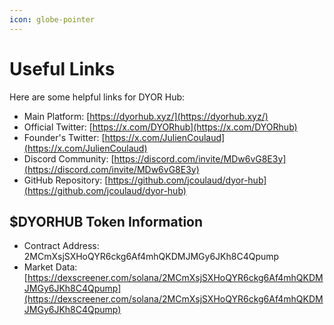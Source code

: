 ```yaml
---
icon: globe-pointer
---
```


# Useful Links

Here are some helpful links for DYOR Hub:

- Main Platform: [https://dyorhub.xyz/](https://dyorhub.xyz/)
- Official Twitter: [https://x.com/DYORhub](https://x.com/DYORhub)
- Founder's Twitter: [https://x.com/JulienCoulaud](https://x.com/JulienCoulaud)
- Discord Community: [https://discord.com/invite/MDw6vG8E3y](https://discord.com/invite/MDw6vG8E3y)
- GitHub Repository: [https://github.com/jcoulaud/dyor-hub](https://github.com/jcoulaud/dyor-hub)

## $DYORHUB Token Information

- Contract Address: 2MCmXsjSXHoQYR6ckg6Af4mhQKDMJMGy6JKh8C4Qpump
- Market Data: [https://dexscreener.com/solana/2MCmXsjSXHoQYR6ckg6Af4mhQKDMJMGy6JKh8C4Qpump](https://dexscreener.com/solana/2MCmXsjSXHoQYR6ckg6Af4mhQKDMJMGy6JKh8C4Qpump)

